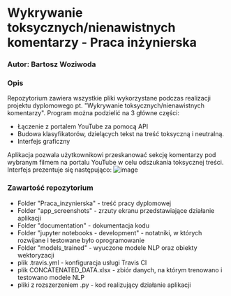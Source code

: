 # Wykrywanie toksycznych/nienawistnych komentarzy - Praca inżynierska
### Autor: Bartosz Woziwoda
### Opis
Repozytorium zawiera wszystkie pliki wykorzystane podczas realizacji projektu dyplomowego pt. "Wykrywanie toksycznych/nienawistnych komentarzy".
Program można podzielić na 3 główne części:
- Łączenie z portalem YouTube za pomocą API
- Budowa klasyfikatorów, dzielących tekst na treść toksyczną i neutralną.
- Interfejs graficzny

Aplikacja pozwala użytkownikowi przeskanować sekcję komentarzy pod wybranym filmem na portalu YouTube w celu odszukania toksycznej treści. Interfejs prezentuje się następująco:
![image](https://github.com/Qwerty06280/Inzynierka/assets/62118154/ab4790cc-5021-403a-acc1-a3aee44e4622)

### Zawartość repozytorium
- Folder "Praca_inzynierska" - treść pracy dyplomowej
- Folder "app_screenshots" - zrzuty ekranu przedstawiające działanie aplikacji
- Folder "documentation" - dokumentacja kodu
- Folder "jupyter notebooks - development" - notatniki, w których rozwijane i testowane było oprogramowanie
- Folder "models_trained" - wyuczone modele NLP oraz obiekty wektoryzacji
- plik .travis.yml - konfiguracja usługi Travis CI
- plik CONCATENATED_DATA.xlsx - zbiór danych, na którym trenowano i testowano modele NLP
- pliki z rozszerzeniem .py - kod realizujący działanie aplikacji
